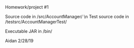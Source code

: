 Homework/project #1

Source code in /src/AccountManager/ \n
Test source code in /testsrc/AccountManagerTest/

Executable JAR in /bin/

Aidan 2/28/19
